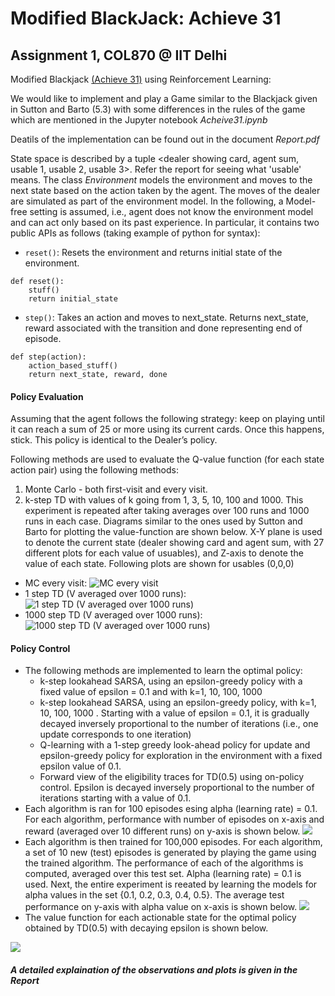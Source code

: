 # Modified BlackJack: Achieve 31
## Assignment 1, COL870 @ IIT Delhi

Modified Blackjack [(Achieve 31)](https://docs.google.com/document/d/1X27z_b080tR1UamYVrZKEKYOMewKCnaHXBnJvbxugDY/edit) using Reinforcement Learning: 

We would like to implement and play a Game similar to the Blackjack given in Sutton and Barto (5.3) with some differences in the rules of the game which are mentioned in the Jupyter notebook _Acheive31.ipynb_

Deatils of the implementation can be found out in the document _Report.pdf_

State space is described by a tuple <dealer showing card, agent sum, usable 1, usable 2, usable 3>. Refer the report for seeing what 'usable' means.
The class _Environment_ models the environment and moves to the next state based on the action taken by the agent. The moves of the dealer are simulated as part of the environment model. In the following, a Model-free setting is assumed, i.e., agent does not know the environment model and can act only based on its past experience. In particular, it contains two public APIs as follows (taking example of python for syntax):
* ```reset()```: Resets the environment and returns initial state of the environment.
```
def reset():
	stuff()
	return initial_state
```

* ```step()```: Takes an action and moves to next_state. Returns next_state, reward associated with the transition and done representing end of episode.
```
def step(action):
	action_based_stuff()
	return next_state, reward, done
```
#### Policy Evaluation
Assuming that the agent follows the following strategy: keep on playing until it can reach a sum of 25 or more using its current cards. Once this happens, stick. This policy is identical to the Dealer’s policy.

Following methods are used to evaluate the Q-value function (for each state action pair) using the following methods:
1. Monte Carlo - both first-visit and every visit.
2. k-step TD with values of k going from 1, 3, 5, 10, 100 and 1000. This experiment is repeated after taking averages over 100 runs and 1000 runs in each case.
Diagrams similar to the ones used by Sutton and Barto for plotting the value-function are shown below. X-Y plane is used to denote the current state (dealer showing card and agent sum, with 27 different plots for each value of usuables), and Z-axis to denote the value of each state.
Following plots are shown for usables (0,0,0)
- MC every visit: ![MC every visit](https://github.com/navreeetkaur/blackjack/blob/master/all%20plots/MC/10000-0-0-0-every.png)
- 1 step TD (V averaged over 1000 runs): ![1 step TD (V averaged over 1000 runs)](https://github.com/navreeetkaur/blackjack/blob/master/all%20plots/TD/1TD-num1000-(0-0-0).png)
- 1000 step TD (V averaged over 1000 runs): ![1000 step TD (V averaged over 1000 runs)](https://github.com/navreeetkaur/blackjack/blob/master/all%20plots/TD/1000TD-num1000-(0-0-0).png)

#### Policy Control
* The following methods are implemented to learn the optimal policy:
	*  k-step lookahead SARSA, using an epsilon-greedy policy with a fixed value of epsilon = 0.1 and with k=1, 10, 100, 1000 
	* k-step lookahead SARSA, using an epsilon-greedy policy, with k=1, 10, 100, 1000 . Starting with a value of epsilon = 0.1, it is gradually decayed inversely proportional to the number of iterations (i.e., one update corresponds to one iteration)
	* Q-learning with a 1-step greedy look-ahead policy for update and epsilon-greedy policy for exploration in the environment with a fixed epsilon value of 0.1.
	* Forward view of the eligibility traces for TD(0.5) using on-policy control. Epsilon is decayed inversely proportional to the number of iterations starting with a value of 0.1.  
* Each algorithm is ran for 100 episodes esing alpha (learning rate) = 0.1. For each algorithm, performance with number of episodes on x-axis and reward (averaged over 10 different runs) on y-axis is shown below. 
![](https://github.com/navreeetkaur/blackjack/blob/master/all%20plots/rewards_vs_episodes.png)
* Each algorithm is then trained for 100,000 episodes. For each algorithm, a set of 10 new (test) episodes is generated by playing the game using the trained algorithm. The performance of each of the algorithms is computed, averaged over this test set. Alpha (learning rate) = 0.1 is used. Next, the entire experiment is reeated by learning the models for alpha values in the set {0.1, 0.2, 0.3, 0.4, 0.5}. The average test performance on y-axis with alpha value on x-axis is shown below.
![](https://github.com/navreeetkaur/blackjack/blob/master/all%20plots/rewards_vs_alphas.png)
* The value function for each actionable state for the optimal policy obtained by TD(0.5) with decaying epsilon is shown below.

![](https://github.com/navreeetkaur/blackjack/blob/master/sample%20plots/TD_lambda-500000.png)


##### _A detailed explaination of the observations and plots is given in the Report_

